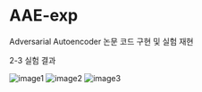 # AAE-exp
Adversarial Autoencoder 논문 코드 구현 및 실험 재현

2-3 실험 결과     

![image1](https://github.com/paokimsiwoong/AAE-exp/assets/37607763/650ca6dc-d1ba-4084-8a5e-6d102965e9b1)
![image2](https://github.com/paokimsiwoong/AAE-exp/assets/37607763/5088facc-dbb5-4597-b759-264bc1190e56)
![image3](https://github.com/paokimsiwoong/AAE-exp/assets/37607763/7f4230a9-18e9-48ab-8078-031a42e3917e)
